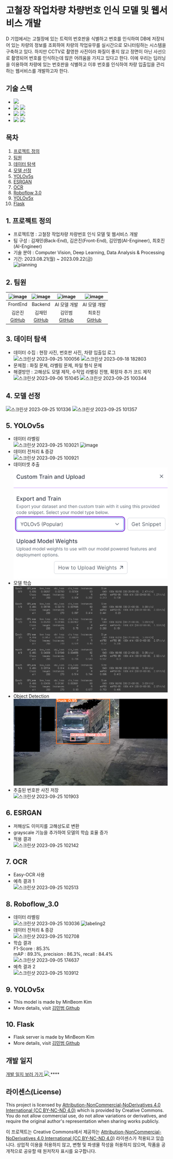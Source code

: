 # 고철장 작업차량 차량번호 인식 모델 및 웹서비스 개발
D 기업에서는 고철장에 있는 트럭의 번호판을 식별하고 번호를 인식하여 DB에 저장되어 있는 차량의 정보를 조회하여 차량의 작업유무를 실시간으로 모니터링하는 시스템을 구축하고 있다. 하지만 CCTV로 촬영한 사진이라 화질이 좋지 않고 정면이 아닌 사선으로 촬영되어 번호를 인식하는데 많은 어려움을 가지고 있다고 한다. 이에 우리는 딥러닝을 이용하여 차량에 있는 번호판을 식별하고 이후 번호를 인식하여 차량 입출입을 관리하는 웹서비스를 개발하고자 한다.

## 기술 스택 
- <img src="https://img.shields.io/badge/Python-3776AB?style=flat-square&logo=Python&logoColor=white"/>
- <img src="https://img.shields.io/badge/Flask-000000?style=flat-square&logo=flask&logoColor=white"/> <img src="https://img.shields.io/badge/React-61DAFB?style=flat-square&logo=React&logoColor=black"/>
- <img src="https://img.shields.io/badge/Git-F05032?style=flat-square&logo=git&logoColor=white"/> <img width="23" src="https://upload.wikimedia.org/wikipedia/commons/e/e9/Notion-logo.svg">
- <img src="https://img.shields.io/badge/Visual Studio Code-007ACC?style=flat-square&logo=Visual Studio Code&logoColor=white"/> <img src="https://img.shields.io/badge/Google Colab-F9AB00?style=flat-square&logo=Google Colab&logoColor=white"/>


## 목차
1. [프로젝트 정의](#1-프로젝트-정의)
2. [팀원](#2-팀원)
3. [데이터 탐색](#3-데이터-탐색)
4. [모델 선정](#4-모델-선정)
5. [YOLOv5s](#5-YOLOv5s)
6. [ESRGAN](#6-ESRGAN)
7. [OCR](#7-OCR)
8. [Roboflow 3.0](#8-Roboflow_3.0)
9. [YOLOv5x](#9-YOLOv5x)  
10. [Flask](#10-Flask)

 
## 1. 프로젝트 정의
- 프로젝트명 : 고철장 작업차량 차량번호 인식 모델 및 웹서비스 개발
- 팀 구성 : 김재민(Back-End), 김은진(Front-End), 김민범(AI-Engineer), 최호진(AI-Engineer)
- 기술 분야 : Computer Vision, Deep Learning, Data Analysis & Processing
- 기간: 2023.08.21(월) ~ 2023.09.22(금) <br/>
  ![planning](https://github.com/Gansaw/License_Plate_Recognition/assets/86204430/07aeb058-d61f-4114-88b1-ca50e9159a99)

  
## 2. 팀원 
|<img width="200" alt="image" src="https://avatars.githubusercontent.com/u/129818813?v=4">|<img width="200" alt="image" src="https://avatars.githubusercontent.com/u/98063854?v=4">|<img width="200" alt="image" src="https://avatars.githubusercontent.com/u/70638717?v=4">|<img width="200" alt="image" src="https://avatars.githubusercontent.com/u/86204430?v=4">|
| :---------------------------------: | :-----------------------------------:| :---------------------------------: | :-----------------------------------:|
|                FrontEnd           |           Backend                       |              AI 모델 개발         |           AI 모델 개발                |       
|             김은진            |          김재민            |                          김민범                  |          최호진                      |      
|[GitHub](https://github.com/EUNJIN6131)|[GitHub](https://github.com/JaeMin1130)|[GitHub](https://github.com/sou05091/)|[GitHub](https://github.com/Gansaw/)|


## 3. 데이터 탐색
- 데이터 수집 : 현장 사진, 번호판 사진, 차량 입출입 로그 <br/>
![스크린샷 2023-09-25 100056](https://github.com/Gansaw/License_Plate_Recognition/assets/86204430/b95de212-ee46-407a-b0a0-2ba284efbd33)
![스크린샷 2023-09-18 182803](https://github.com/Gansaw/License_Plate_Recognition/assets/86204430/6d8e8f75-5cf5-407b-bbde-550c87201c31)
- 문제점 : 화질 문제, 라벨링 문제, 파일 형식 문제
- 해결방안 : 고해상도 모델 제작, 수작업 라벨링 진행, 확장자 추가 코드 제작
![스크린샷 2023-09-06 151045](https://github.com/Gansaw/License_Plate_Recognition/assets/86204430/1842e134-4b23-4ade-a27c-449c179c291d)
![스크린샷 2023-09-25 100344](https://github.com/Gansaw/License_Plate_Recognition/assets/86204430/fb3b2a1b-59ba-42e2-9466-06fed59b41e0)

 
## 4. 모델 선정
![스크린샷 2023-09-25 101336](https://github.com/Gansaw/License_Plate_Recognition/assets/86204430/2aa05642-5001-4ad6-b6af-3af657f91f94)
![스크린샷 2023-09-25 101357](https://github.com/Gansaw/License_Plate_Recognition/assets/86204430/d82c6808-d62f-4a6f-adea-09982f08808a)


## 5. YOLOv5s
- 데이터 라벨링 <br/>
![스크린샷 2023-09-25 103021](https://github.com/Gansaw/License_Plate_Recognition/assets/86204430/fd9e7cfa-77f7-4555-9eaf-ea621a01268f)
![image](https://github.com/Gansaw/License_Plate_Recognition/assets/86204430/36416825-ccae-43e0-aefe-888e5308ca04)
- 데이터 전처리 & 증강 <br/>
![스크린샷 2023-09-25 100921](https://github.com/Gansaw/License_Plate_Recognition/assets/86204430/a670eb15-44a1-4552-b8e9-368a068631c1)
- 데이터셋 추출 <br/>
![image](https://github.com/sou05091/MainProject_LicensePlate/blob/main/img/yolo/Export.png)
- 모델 학습 <br/>
![image](https://github.com/sou05091/MainProject_LicensePlate/blob/main/img/yolo/model%20%ED%95%99%EC%8A%B5.png)
- Object Detection <br/>
![image](https://github.com/sou05091/MainProject_LicensePlate/blob/main/img/yolo/result.png)
- 추출된 번호판 사진 저장 <br/>
![스크린샷 2023-09-25 101903](https://github.com/Gansaw/License_Plate_Recognition/assets/86204430/ca326dc0-4e08-41a2-bbef-98a841c2fd2f)


## 6. ESRGAN
- 저해상도 이미지를 고해상도로 변환
- grayscale 기능을 추가하여 모델의 학습 효율 증가
- 적용 결과 <br/>
![스크린샷 2023-09-25 102142](https://github.com/Gansaw/License_Plate_Recognition/assets/86204430/4594f619-c28f-4da8-b814-7b7a211de121)


## 7. OCR
- Easy-OCR 사용
- 예측 결과 1 <br/>
![스크린샷 2023-09-25 102513](https://github.com/Gansaw/License_Plate_Recognition/assets/86204430/d1dde896-9612-4775-8edb-e551debdb5a8)


## 8. Roboflow_3.0
- 데이터 라벨링 <br/>
![스크린샷 2023-09-25 103036](https://github.com/Gansaw/License_Plate_Recognition/assets/86204430/529e2e7e-87bf-4490-b05e-f95fc8c1247c)
![labeling2](https://github.com/Gansaw/License_Plate_Recognition/assets/86204430/1558bd34-788f-4d1c-aef0-524ad7c0ae7a)
- 데이터 전처리 & 증강 <br/>
![스크린샷 2023-09-25 102708](https://github.com/Gansaw/License_Plate_Recognition/assets/86204430/cfeec9b5-436f-4c4b-80cf-b97a82ca2f7c)
- 학습 결과 <br/>
F1-Score : 85.3% <br/>
mAP : 89.3%, precision : 86.3%, recall : 84.4% <br/>
![스크린샷 2023-09-05 174637](https://github.com/Gansaw/License_Plate_Recognition/assets/86204430/b8be6357-0935-4e44-97f3-738088132c42)
- 예측 결과 2 <br/>
![스크린샷 2023-09-25 103912](https://github.com/Gansaw/License_Plate_Recognition/assets/86204430/db044171-54d6-4d06-97fb-be26128ed30b)


## 9. YOLOv5x
- This model is made by MinBeom Kim
- More details, visit [김민범 Github](https://github.com/sou05091/MainProject_LicensePlate) <br/>


## 10. Flask
- Flask server is made by MinBeom Kim
- More details, visit [김민범 Github](https://github.com/sou05091/MainProject_LicensePlate) <br/>


## 개발 일지 
<a href="https://shrub-snap-550.notion.site/CRUD-566be659b7bf4693a6515f408cf2f1d9?pvs=4">개발 일지 보러 가기  <img width="23" src="https://upload.wikimedia.org/wikipedia/commons/e/e9/Notion-logo.svg"> </a>****


## 라이센스(License)
This project is licensed by <a href = "https://creativecommons.org/licenses/by-nc-nd/4.0/">Attribution-NonCommercial-NoDerivatives 4.0 International (CC BY-NC-ND 4.0)</a> which is provided by Creative Commons. You do not allow commercial use, do not allow variations or derivatives, and require the original author's representation when sharing works publicly. <br/>

이 프로젝트는 Creative Commons에서 제공하는 <a href = "https://creativecommons.org/licenses/by-nc-nd/4.0/deed.ko">Attribution-NonCommercial-NoDerivatives 4.0 International (CC BY-NC-ND 4.0)</a> 라이센스가 적용되고 있습니다. 상업적 이용을 허용하지 않고, 변형 및 파생물 작성을 허용하지 않으며, 작품을 공개적으로 공유할 때 원저작자 표시를 요구합니다.
